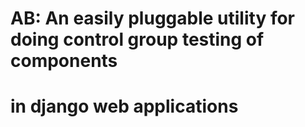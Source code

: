 # AB: An easily pluggable utility for doing control group testing of components
# in django web applications
